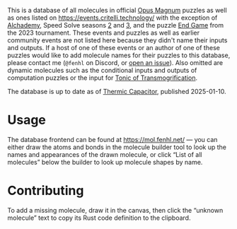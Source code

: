 This is a database of all molecules in official [Opus Magnum](https://www.zachtronics.com/opus-magnum/) puzzles as well as ones listed on <https://events.critelli.technology/> with the exception of [Alchademy](https://events.critelli.technology/collection/444), Speed Solve seasons [2](https://events.critelli.technology/collection/speedsolve2) and [3](https://events.critelli.technology/collection/speedsolve3), and the puzzle [End Game](https://events.critelli.technology/OM2023_W0_EndGame) from the 2023 tournament. These events and puzzles as well as earlier community events are not listed here because they didn't name their inputs and outputs. If a host of one of these events or an author of one of these puzzles would like to add molecule names for their puzzles to this database, please contact me (`@fenhl` on Discord, or [open an issue](https://github.com/fenhl/molecule-db/issues/new)). Also omitted are dynamic molecules such as the conditional inputs and outputs of computation puzzles or the input for [Tonic of Transmogrification](https://events.critelli.technology/OM2023Weeklies_TransTonic).

The database is up to date as of [Thermic Capacitor](https://events.critelli.technology/om2025week2_Thermic_Capacitor), published 2025-01-10.

# Usage

The database frontend can be found at <https://mol.fenhl.net/> — you can either draw the atoms and bonds in the molecule builder tool to look up the names and appearances of the drawn molecule, or click “List of all molecules” below the builder to look up molecule shapes by name.

# Contributing

To add a missing molecule, draw it in the canvas, then click the “unknown molecule” text to copy its Rust code definition to the clipboard.
